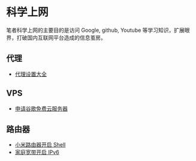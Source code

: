 # 科学上网

笔者科学上网的主要目的是访问 Google, github, Youtube 等学习知识，扩展眼界，打破国内互联网平台造成的信息茧房。


## 代理
- [代理设置大全](https://qileq.com/163/)

## VPS 
- [申请谷歌免费云服务器](https://qileq.com/122/)

## 路由器
- [小米路由器开启 Shell](https://qileq.com/154/)
- [家庭宽带开启 IPv6](https://qileq.com/268/)
